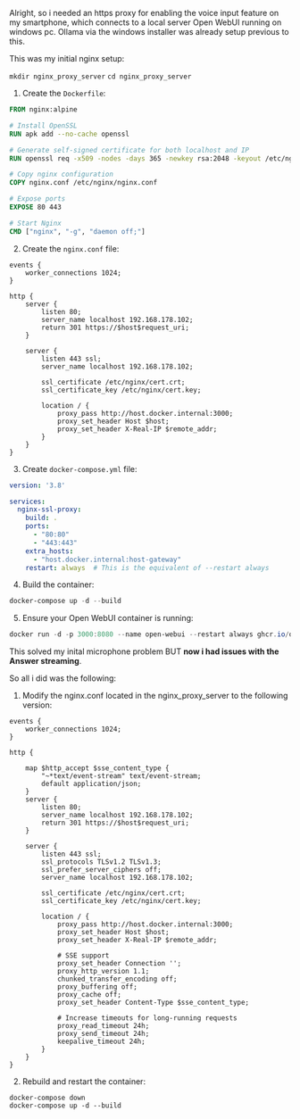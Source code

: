 Alright, so i needed an https proxy for enabling the voice input feature on my smartphone, which connects to a local server Open WebUI running on windows pc.
Ollama via the windows installer was already setup previous to this.

This was my initial nginx setup:

`mkdir nginx_proxy_server`
`cd nginx_proxy_server`

1. Create the `Dockerfile`:

```Dockerfile
FROM nginx:alpine

# Install OpenSSL
RUN apk add --no-cache openssl

# Generate self-signed certificate for both localhost and IP
RUN openssl req -x509 -nodes -days 365 -newkey rsa:2048 -keyout /etc/nginx/cert.key -out /etc/nginx/cert.crt -subj "/CN=localhost" -addext "subjectAltName = IP:192.168.178.102, DNS:localhost"

# Copy nginx configuration
COPY nginx.conf /etc/nginx/nginx.conf

# Expose ports
EXPOSE 80 443

# Start Nginx
CMD ["nginx", "-g", "daemon off;"]
```

2. Create the `nginx.conf` file:

```nginx
events {
    worker_connections 1024;
}

http {
    server {
        listen 80;
        server_name localhost 192.168.178.102;
        return 301 https://$host$request_uri;
    }

    server {
        listen 443 ssl;
        server_name localhost 192.168.178.102;

        ssl_certificate /etc/nginx/cert.crt;
        ssl_certificate_key /etc/nginx/cert.key;

        location / {
            proxy_pass http://host.docker.internal:3000;
            proxy_set_header Host $host;
            proxy_set_header X-Real-IP $remote_addr;
        }
    }
}
```

3. Create `docker-compose.yml` file:

```yaml
version: '3.8'

services:
  nginx-ssl-proxy:
    build: .
    ports:
      - "80:80"
      - "443:443"
    extra_hosts:
      - "host.docker.internal:host-gateway"
    restart: always  # This is the equivalent of --restart always

```

4. Build the container:

```powershell
docker-compose up -d --build
```

5. Ensure your Open WebUI container is running:

```powershell
docker run -d -p 3000:8080 --name open-webui --restart always ghcr.io/open-webui/open-webui:main
```

This solved my inital microphone problem BUT **now i had issues with the Answer streaming**.

So all i did was the following:

1. Modify the nginx.conf located in the nginx_proxy_server to the following version:

```
events {
    worker_connections 1024;
}

http {

    map $http_accept $sse_content_type {
        "~*text/event-stream" text/event-stream;
        default application/json;
    }
    server {
        listen 80;
        server_name localhost 192.168.178.102;
        return 301 https://$host$request_uri;
    }

    server {
        listen 443 ssl;
        ssl_protocols TLSv1.2 TLSv1.3;
        ssl_prefer_server_ciphers off;
        server_name localhost 192.168.178.102;

        ssl_certificate /etc/nginx/cert.crt;
        ssl_certificate_key /etc/nginx/cert.key;

        location / {
            proxy_pass http://host.docker.internal:3000;
            proxy_set_header Host $host;
            proxy_set_header X-Real-IP $remote_addr;

            # SSE support
            proxy_set_header Connection '';
            proxy_http_version 1.1;
            chunked_transfer_encoding off;
            proxy_buffering off;
            proxy_cache off;
            proxy_set_header Content-Type $sse_content_type;

            # Increase timeouts for long-running requests
            proxy_read_timeout 24h;
            proxy_send_timeout 24h;
            keepalive_timeout 24h;
        }
    }
}
```

2. Rebuild and restart the container:

```
docker-compose down
docker-compose up -d --build
```



